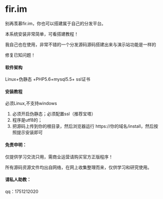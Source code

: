 # fir.im

别再羡慕fir.im，你也可以搭建属于自己的分发平台。

本系统安装非常简单，可看搭建教程！

我自己也在使用，非常不错的一个分发源码源码搭建出来与演示站功能是一样的

修复已知问题！


#### 软件架构
Linux+伪静态 +PHP5.6+mysql5.5+ ssl证书


#### 安装教程
必须Linux,不支持windows

1. 必须开启伪静态；必须配置ssl（推荐宝塔）
2. 程序是utf8的；
3. 把源码上传到你的根目录，然后浏览器运行 https://你的域名/install，然后按照提示安装即可


#### 免责申明：
仅提供学习交流只用，需商业运营请购买官方正版程序！

所有源码资源文件均出自网络，在网上收集整理而来，仅供学习和研究使用。

#### 请私人助教：
qq：1751212020
